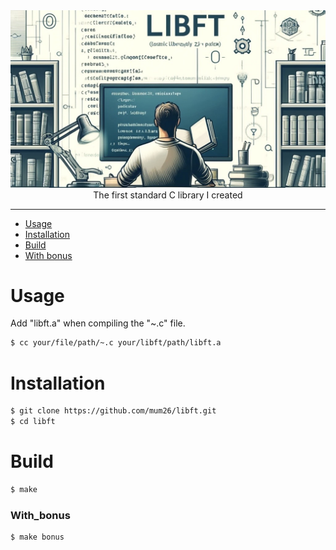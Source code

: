 <div><img src="./docs/images/main.jpg" /></div>
<div align="center">The first standard C library I created</div>

---

- [Usage](#usage)
- [Installation](#installation)
- [Build](#build)
- [With bonus](#with_bonus)

# Usage

Add "libft.a" when compiling the "~.c" file.

```bash
$ cc your/file/path/~.c your/libft/path/libft.a
```

# Installation

```bash
$ git clone https://github.com/mum26/libft.git
$ cd libft
```

# Build

```bash
$ make
```

### With_bonus

```bash
$ make bonus
```

